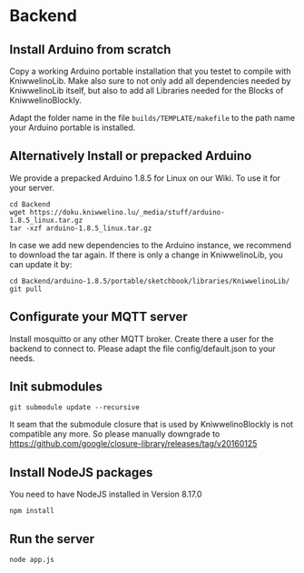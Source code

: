 # Backend

## Install Arduino from scratch
Copy a working Arduino portable installation that you testet to compile with KniwwelinoLib. Make also sure to not only add all dependencies needed by KniwwelinoLib itself, but also to add all Libraries needed for the Blocks of KniwwelinoBlockly.

Adapt the folder name in the file ```builds/TEMPLATE/makefile``` to the path name your Arduino portable is installed.

## Alternatively Install or prepacked Arduino

We provide a prepacked Arduino 1.8.5 for Linux on our Wiki. To use it for your server.

```
cd Backend
wget https://doku.kniwwelino.lu/_media/stuff/arduino-1.8.5_linux.tar.gz
tar -xzf arduino-1.8.5_linux.tar.gz
```

In case we add new dependencies to the Arduino instance, we recommend to download the tar again. If there is only a change in KniwwelinoLib, you can update it by:
```
cd Backend/arduino-1.8.5/portable/sketchbook/libraries/KniwwelinoLib/
git pull

```

## Configurate your MQTT server
Install mosquitto or any other MQTT broker. Create there a user for the backend to connect to.
Please adapt the file config/default.json to your needs.

## Init submodules
```
git submodule update --recursive
```
It seam that the submodule closure that is used by KniwwelinoBlockly is not compatible any more. So please manually downgrade to https://github.com/google/closure-library/releases/tag/v20160125

## Install NodeJS packages
You need to have NodeJS installed in Version 8.17.0

```
npm install
```

## Run the server
```
node app.js
```
